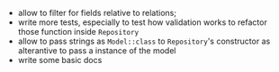- allow to filter for fields relative to relations;
- write more tests, especially to test how validation works to refactor those function inside `Repository`
- allow to pass strings as `Model::class` to `Repository`'s constructor as alterantive to pass a instance of the model
- write some basic docs
